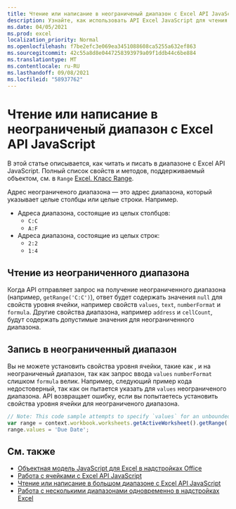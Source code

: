 ```yaml
---
title: Чтение или написание в неограниченый диапазон с Excel API JavaScript
description: Узнайте, как использовать API Excel JavaScript для чтения или записи в неограниченый диапазон.
ms.date: 04/05/2021
ms.prod: excel
localization_priority: Normal
ms.openlocfilehash: f7be2efc3e069ea3451088608ca5255a632ef863
ms.sourcegitcommit: 42c55a8d8e0447258393979a09f1ddb44c6be884
ms.translationtype: MT
ms.contentlocale: ru-RU
ms.lasthandoff: 09/08/2021
ms.locfileid: "58937762"
---
```

# <a name="read-or-write-to-an-unbounded-range-using-the-excel-javascript-api"></a>Чтение или написание в неограниченый диапазон с Excel API JavaScript

В этой статье описывается, как читать и писать в диапазоне с Excel API JavaScript. Полный список свойств и методов, поддерживаемый объектом, см. в `Range` [Excel. Класс Range](/javascript/api/excel/excel.range).

Адрес неограниченого диапазона — это адрес диапазона, который указывает целые столбцы или целые строки. Например.

- Адреса диапазона, состоящие из целых столбцов:<ul><li>`C:C`</li><li>`A:F`</li></ul>
- Адреса диапазона, состоящие из целых строк:<ul><li>`2:2`</li><li>`1:4`</li></ul>

## <a name="read-an-unbounded-range"></a>Чтение из неограниченного диапазона

Когда API отправляет запрос на получение неограниченного диапазона (например, `getRange('C:C')`), ответ будет содержать значения `null` для свойств уровня ячейки, например свойств `values`, `text`, `numberFormat` и `formula`. Другие свойства диапазона, например `address` и `cellCount`, будут содержать допустимые значения для неограниченного диапазона.

## <a name="write-to-an-unbounded-range"></a>Запись в неограниченный диапазон

Вы не можете установить свойства уровня ячейки, такие как , и на неограниченый диапазон, так как запрос ввода `values` `numberFormat` слишком `formula` велик. Например, следующий пример кода недостоверный, так как он пытается указать для `values` неограниченого диапазона. API возвращает ошибку, если вы попытаетесь установить свойства уровня ячейки для неограниченого диапазона.

```js
// Note: This code sample attempts to specify `values` for an unbounded range, which is not a valid request. The sample will return an error. 
var range = context.workbook.worksheets.getActiveWorksheet().getRange('A:B');
range.values = 'Due Date';
```

## <a name="see-also"></a>См. также

- [Объектная модель JavaScript для Excel в надстройках Office](excel-add-ins-core-concepts.md)
- [Работа с ячейками с Excel API JavaScript](excel-add-ins-cells.md)
- [Чтение или написание в большом диапазоне с Excel API JavaScript](excel-add-ins-ranges-large.md)
- [Работа с несколькими диапазонами одновременно в надстройках Excel](excel-add-ins-multiple-ranges.md)
